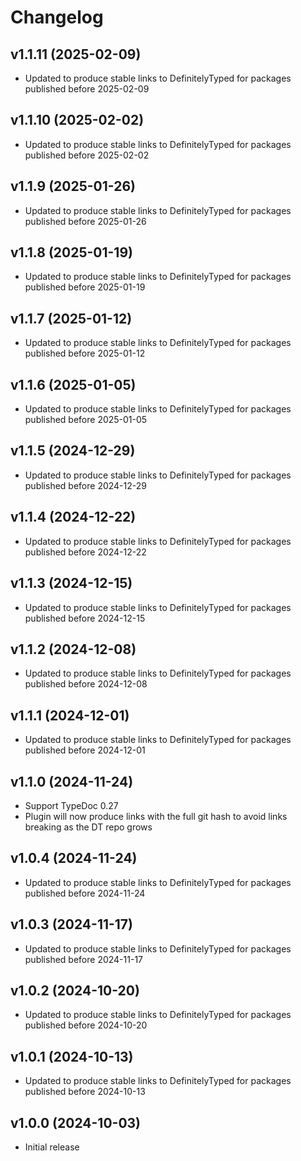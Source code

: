 # Changelog

## v1.1.11 (2025-02-09)

-   Updated to produce stable links to DefinitelyTyped for packages published before 2025-02-09

## v1.1.10 (2025-02-02)

-   Updated to produce stable links to DefinitelyTyped for packages published before 2025-02-02

## v1.1.9 (2025-01-26)

-   Updated to produce stable links to DefinitelyTyped for packages published before 2025-01-26

## v1.1.8 (2025-01-19)

-   Updated to produce stable links to DefinitelyTyped for packages published before 2025-01-19

## v1.1.7 (2025-01-12)

-   Updated to produce stable links to DefinitelyTyped for packages published before 2025-01-12

## v1.1.6 (2025-01-05)

-   Updated to produce stable links to DefinitelyTyped for packages published before 2025-01-05

## v1.1.5 (2024-12-29)

-   Updated to produce stable links to DefinitelyTyped for packages published before 2024-12-29

## v1.1.4 (2024-12-22)

-   Updated to produce stable links to DefinitelyTyped for packages published before 2024-12-22

## v1.1.3 (2024-12-15)

-   Updated to produce stable links to DefinitelyTyped for packages published before 2024-12-15

## v1.1.2 (2024-12-08)

-   Updated to produce stable links to DefinitelyTyped for packages published before 2024-12-08

## v1.1.1 (2024-12-01)

-   Updated to produce stable links to DefinitelyTyped for packages published before 2024-12-01

## v1.1.0 (2024-11-24)

-   Support TypeDoc 0.27
-   Plugin will now produce links with the full git hash to avoid links breaking as the DT repo grows

## v1.0.4 (2024-11-24)

-   Updated to produce stable links to DefinitelyTyped for packages published before 2024-11-24

## v1.0.3 (2024-11-17)

-   Updated to produce stable links to DefinitelyTyped for packages published before 2024-11-17

## v1.0.2 (2024-10-20)

-   Updated to produce stable links to DefinitelyTyped for packages published before 2024-10-20

## v1.0.1 (2024-10-13)

-   Updated to produce stable links to DefinitelyTyped for packages published before 2024-10-13

## v1.0.0 (2024-10-03)

-   Initial release
